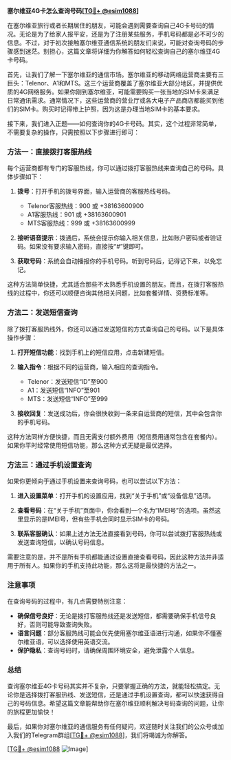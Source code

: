**塞尔维亚4G卡怎么查询号码[[TG💪+ @esim1088](https://t.me/s/esim1088)]**

在塞尔维亚旅行或者长期居住的朋友，可能会遇到需要查询自己4G卡号码的情况。无论是为了给家人报平安，还是为了注册某些服务，手机号码都是必不可少的信息。不过，对于初次接触塞尔维亚通信系统的朋友们来说，可能对查询号码的步骤感到迷茫。别担心，这篇文章将详细为你解答如何轻松查询自己的塞尔维亚4G卡号码。

首先，让我们了解一下塞尔维亚的通信市场。塞尔维亚的移动网络运营商主要有三巨头：Telenor、A1和MTS。这三个运营商覆盖了塞尔维亚大部分地区，并提供优质的4G网络服务。如果你刚到塞尔维亚，可能需要购买一张当地的SIM卡来满足日常通讯需求。通常情况下，这些运营商的营业厅或各大电子产品商店都能买到他们的SIM卡。购买时记得带上护照，因为这是办理当地SIM卡的基本要求。

接下来，我们进入正题——如何查询你的4G卡号码。其实，这个过程非常简单，不需要复杂的操作，只需按照以下步骤进行即可：

### 方法一：直接拨打客服热线

每个运营商都有专门的客服热线，你可以通过拨打客服热线来查询自己的号码。具体步骤如下：

1. **拨号**：打开手机的拨号界面，输入运营商的客服热线号码。
   - Telenor客服热线：900 或 +38163600900
   - A1客服热线：901 或 +38163600901
   - MTS客服热线：999 或 +38163600999

2. **接听语音提示**：拨通后，系统会提示你输入相关信息，比如账户密码或者验证码。如果没有要求输入密码，直接按“#”键即可。

3. **获取号码**：系统会自动播报你的手机号码。听到号码后，记得记下来，以免忘记。

这种方法简单快捷，尤其适合那些不太熟悉手机设置的朋友。而且，在拨打客服热线的过程中，你还可以顺便咨询其他相关问题，比如套餐详情、资费标准等。

### 方法二：发送短信查询

除了拨打客服热线外，你还可以通过发送短信的方式查询自己的号码。以下是具体操作步骤：

1. **打开短信功能**：找到手机上的短信应用，点击新建短信。

2. **输入指令**：根据不同的运营商，输入相应的查询指令。
   - Telenor：发送短信“ID”至900
   - A1：发送短信“INFO”至901
   - MTS：发送短信“INFO”至999

3. **接收回复**：发送成功后，你会很快收到一条来自运营商的短信，其中会包含你的手机号码。

这种方法同样方便快捷，而且无需支付额外费用（短信费用通常包含在套餐内）。如果你平时经常使用短信功能，那么这种方式无疑是最优选择。

### 方法三：通过手机设置查询

如果你更倾向于通过手机设置来查询号码，也可以尝试以下方法：

1. **进入设置菜单**：打开手机的设置应用，找到“关于手机”或“设备信息”选项。

2. **查看号码**：在“关于手机”页面中，你会看到一个名为“IMEI号”的选项。虽然这里显示的是IMEI号，但有些手机会同时显示SIM卡的号码。

3. **联系客服确认**：如果上述方法无法直接看到号码，你可以尝试拨打客服热线或发送查询短信，以确认号码信息。

需要注意的是，并不是所有手机都能通过设置直接查看号码，因此这种方法并非适用于所有人。如果你的手机支持此功能，那么这将是最快捷的方法之一。

### 注意事项

在查询号码的过程中，有几点需要特别注意：

- **确保信号良好**：无论是拨打客服热线还是发送短信，都需要确保手机信号良好，否则可能导致查询失败。
- **语言问题**：部分客服热线可能会优先使用塞尔维亚语进行沟通，如果你不懂塞尔维亚语，可以选择使用英语交流。
- **保护隐私**：查询号码时，请确保周围环境安全，避免泄露个人信息。

### 总结

查询塞尔维亚4G卡号码其实并不复杂，只要掌握正确的方法，就能轻松搞定。无论你是选择拨打客服热线、发送短信，还是通过手机设置查询，都可以快速获得自己的号码信息。希望这篇文章能帮助你在塞尔维亚顺利解决号码查询的问题，让你的旅程更加愉快！

最后，如果你对塞尔维亚的通信服务有任何疑问，欢迎随时关注我们的公众号或加入我们的Telegram群组[[TG💪+ @esim1088](https://t.me/s/esim1088)]，我们将竭诚为你解答。

[[TG💪+ @esim1088](https://t.me/s/esim1088) ![Image](https://i.postimg.cc/4NQfJmqS/Snipaste-2025-05-13-00-14-12.png)]